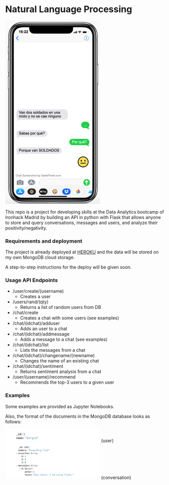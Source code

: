 # Natural Language Processing

<img src="https://github.com/SergioGomis/nlp-chat-project/blob/master/images/chat.png" width="300">

This repo is a project for developing skills at the Data Analytics bootcamp of Ironhack Madrid by building an API in python with Flask that allows anyone to store and query conversations, messages and users, and analyze their positivity/negativity.


### Requirements and deployment

The project is already deployed at [HEROKU](https://flask-nlp-project.herokuapp.com/) and the data will be stored on my own MongoDB cloud storage.

A step-to-step instructions for the deploy will be given soon.

### Usage API Endpoints

* /user/create/(username)
  * Creates a user
* /users/rand/(qty)
  * Returns a list of <qty> random users from DB
* /chat/create
  * Creates a chat with some users (see examples)
* /chat/(idchat)/adduser
  * Adds an user to a chat
* /chat/(idchat)/addmessage
  * Adds a message to a chat (see examples)
* /chat/(idchat)/list
  * Lists the messages from a chat
* /chat/(idchat)/changename/(newname)
  * Changes the name of an existing chat
* /chat/(idchat)/sentiment
  * Returns sentiment analysis from a chat
* /user/(username)/recommend
  * Recommends the top-3 users to a given user

### Examples

Some examples are provided as Jupyter Notebooks.

Also, the format of the documents in the MongoDB database looks as follows:

<img src="https://github.com/SergioGomis/nlp-chat-project/blob/master/images/user_example.png" width="300">
(user)
<br>
<img src="https://github.com/SergioGomis/nlp-chat-project/blob/master/images/chat_example.png" width="300">
(conversation)





